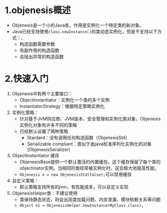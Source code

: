 # 1.objenesis概述
- Objenesis是一个小的Java库，作用是实例化一个特定类的新对象。
- Java已经支持使用`class.newInstance()`的类动态实例化，但是不支持以下方式：、
    - 构造函数需要参数
    - 有副作用的构造函数
    - 会抛出异常的构造函数

# 2.快速入门
1. Objenesis中有两个主要接口：
    - ObjectInstantiator：实例化一个类的多个实例
    - InstantiatorStrategy：根据特定策略实例化
2. 实例化策略：
    - 针对基于JVM供应商、JVM版本、安全管理和实例化类对象，Objenesis 实例化对象有许多不同的策略
    - 已经默认设置了两种策略
        - Stardard：没有调用任何构造函数（ObjenesisStd）
        - Serializable compliant：类似于由java标准序列化实例化的对象 (ObjenesisSerializer)
3. ObjectInstantiator 缓存
    -  ObjenesisBase提供一个默认激活的内置缓存。这个缓存保留了每个类的objectinator实例。当相同的类经常被实例化时，这会极大地提高性能。
    - `Objenesis o = new ObjenesisStd(false);`可以禁用缓存
4. 自定义策略：
    - 默认策略支持所有的jvm，有性能成本，可以自定义实现
5. ObjenesisHelper类：不建议使用
    - 类保持静态状态，则会出现类加载问题、内存泄漏、模块依赖关系等问题
    - `Object o1 = ObjenesisHelper.newInstance(MyClass.class);`  


        




